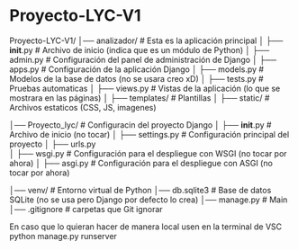 # Proyecto-LYC-V1

Proyecto-LYC-V1/
│── analizador/      # Esta es la aplicación principal
│   ├── __init__.py  # Archivo de inicio (indica que es un módulo de Python)
│   ├── admin.py     # Configuración del panel de administración de Django
│   ├── apps.py      # Configuración de la aplicación Django
│   ├── models.py    # Modelos de la base de datos (no se usara creo xD)
│   ├── tests.py     # Pruebas automaticas 
│   ├── views.py     # Vistas de la aplicación (lo que se mostrara en las páginas)
│   ├── templates/   # Plantillas 
│   ├── static/      # Archivos estaticos (CSS, JS, imagenes)


│── Proyecto_lyc/     # Configuracin del proyecto Django
│   ├── __init__.py   # Archivo de inicio (no tocar)
│   ├── settings.py   # Configuración principal del proyecto
│   ├── urls.py       
│   ├── wsgi.py       # Configuración para el despliegue con WSGI (no tocar por ahora)
│   ├── asgi.py       # Configuración para el despliegue con ASGI (no tocar por ahora)


│── venv/             # Entorno virtual de Python 
│── db.sqlite3        # Base de datos SQLite (no se usa pero Django por defecto lo crea)
│── manage.py         # Main
│── .gitignore        # carpetas que Git ignorar



En caso que lo quieran hacer de manera local usen en la terminal de VSC python manage.py runserver
